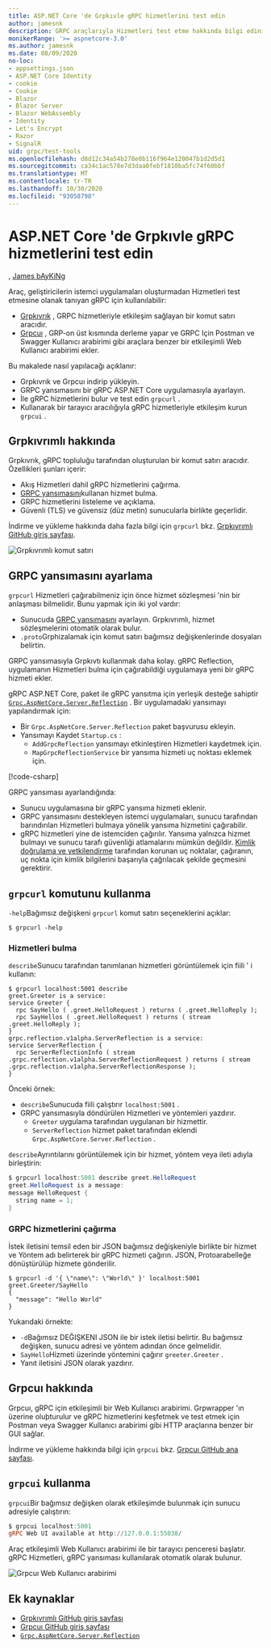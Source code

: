 ```yaml
---
title: ASP.NET Core 'de Grpkıvle gRPC hizmetlerini test edin
author: jamesnk
description: GRPC araçlarıyla Hizmetleri test etme hakkında bilgi edinin. gRPC hizmetleriyle etkileşim kurmak için bir komut satırı aracını GRP. Grpcuı etkileşimli bir Web Kullanıcı arabirimi.
monikerRange: '>= aspnetcore-3.0'
ms.author: jamesnk
ms.date: 08/09/2020
no-loc:
- appsettings.json
- ASP.NET Core Identity
- cookie
- Cookie
- Blazor
- Blazor Server
- Blazor WebAssembly
- Identity
- Let's Encrypt
- Razor
- SignalR
uid: grpc/test-tools
ms.openlocfilehash: d8d12c34a54b278e0b116f964e120047b1d2d5d1
ms.sourcegitcommit: ca34c1ac578e7d3daa0febf1810ba5fc74f60bbf
ms.translationtype: MT
ms.contentlocale: tr-TR
ms.lasthandoff: 10/30/2020
ms.locfileid: "93058798"
---
```

# <a name="test-grpc-services-with-grpcurl-in-aspnet-core"></a>ASP.NET Core 'de Grpkıvle gRPC hizmetlerini test edin

, [James bAyKiNg](https://twitter.com/jamesnk)

Araç, geliştiricilerin istemci uygulamaları oluşturmadan Hizmetleri test etmesine olanak tanıyan gRPC için kullanılabilir:

* [Grpkıvrık](https://github.com/fullstorydev/grpcurl) , GRPC hizmetleriyle etkileşim sağlayan bir komut satırı aracıdır.
* [Grpcuı](https://github.com/fullstorydev/grpcui) , GRP-on üst kısmında derleme yapar ve GRPC Için Postman ve Swagger Kullanıcı arabirimi gibi araçlara benzer bir etkileşimli Web Kullanıcı arabirimi ekler.

Bu makalede nasıl yapılacağı açıklanır:

* Grpkıvrık ve Grpcuı indirip yükleyin.
* GRPC yansımasını bir gRPC ASP.NET Core uygulamasıyla ayarlayın.
* İle gRPC hizmetlerini bulur ve test edin `grpcurl` .
* Kullanarak bir tarayıcı aracılığıyla gRPC hizmetleriyle etkileşim kurun `grpcui` .

## <a name="about-grpcurl"></a>Grpkıvrımlı hakkında

Grpkıvrık, gRPC topluluğu tarafından oluşturulan bir komut satırı aracıdır. Özellikleri şunları içerir:

* Akış Hizmetleri dahil gRPC hizmetlerini çağırma.
* [GRPC yansımasını](https://github.com/grpc/grpc/blob/master/doc/server-reflection.md)kullanan hizmet bulma.
* GRPC hizmetlerini listeleme ve açıklama.
* Güvenli (TLS) ve güvensiz (düz metin) sunucularla birlikte geçerlidir.

İndirme ve yükleme hakkında daha fazla bilgi için `grpcurl` bkz. [Grpkıvrımlı GitHub giriş sayfası](https://github.com/fullstorydev/grpcurl#installation).

![Grpkıvrımlı komut satırı](~/grpc/test-tools/static/grpcurl.png)

## <a name="set-up-grpc-reflection"></a>GRPC yansımasını ayarlama

`grpcurl` Hizmetleri çağırabilmeniz için önce hizmet sözleşmesi 'nin bir anlaşması bilmelidir. Bunu yapmak için iki yol vardır:

* Sunucuda [GRPC yansımasını](https://github.com/grpc/grpc/blob/master/doc/server-reflection.md) ayarlayın. Grpkıvrımlı, hizmet sözleşmelerini otomatik olarak bulur.
* `.proto`Grphizalamak için komut satırı bağımsız değişkenlerinde dosyaları belirtin.

GRPC yansımasıyla Grpkıvtı kullanmak daha kolay. gRPC Reflection, uygulamanın Hizmetleri bulma için çağırabildiği uygulamaya yeni bir gRPC hizmeti ekler.

gRPC ASP.NET Core, paket ile gRPC yansıtma için yerleşik desteğe sahiptir [`Grpc.AspNetCore.Server.Reflection`](https://www.nuget.org/packages/Grpc.AspNetCore.Server.Reflection) . Bir uygulamadaki yansımayı yapılandırmak için:

* Bir `Grpc.AspNetCore.Server.Reflection` paket başvurusu ekleyin.
* Yansımayı Kaydet `Startup.cs` :
  * `AddGrpcReflection` yansımayı etkinleştiren Hizmetleri kaydetmek için.
  * `MapGrpcReflectionService` bir yansıma hizmeti uç noktası eklemek için.

[!code-csharp[](~/grpc/test-tools/Startup.cs?name=snippet_1&highlight=4,15-18)]

GRPC yansıması ayarlandığında:

* Sunucu uygulamasına bir gRPC yansıma hizmeti eklenir.
* GRPC yansımasını destekleyen istemci uygulamaları, sunucu tarafından barındırılan Hizmetleri bulmaya yönelik yansıma hizmetini çağırabilir.
* gRPC hizmetleri yine de istemciden çağırılır. Yansıma yalnızca hizmet bulmayı ve sunucu tarafı güvenliği atlamalarını mümkün değildir. [Kimlik doğrulama ve yetkilendirme](xref:grpc/authn-and-authz) tarafından korunan uç noktalar, çağıranın, uç nokta için kimlik bilgilerini başarıyla çağrılacak şekilde geçmesini gerektirir.

## <a name="use-grpcurl"></a>`grpcurl` komutunu kullanma

`-help`Bağımsız değişkeni `grpcurl` komut satırı seçeneklerini açıklar:

```console
$ grpcurl -help
```

### <a name="discover-services"></a>Hizmetleri bulma

`describe`Sunucu tarafından tanımlanan hizmetleri görüntülemek için fiili ' i kullanın:

```console
$ grpcurl localhost:5001 describe
greet.Greeter is a service:
service Greeter {
  rpc SayHello ( .greet.HelloRequest ) returns ( .greet.HelloReply );
  rpc SayHellos ( .greet.HelloRequest ) returns ( stream .greet.HelloReply );
}
grpc.reflection.v1alpha.ServerReflection is a service:
service ServerReflection {
  rpc ServerReflectionInfo ( stream .grpc.reflection.v1alpha.ServerReflectionRequest ) returns ( stream .grpc.reflection.v1alpha.ServerReflectionResponse );
}
```

Önceki örnek:

* `describe`Sunucuda fiili çalıştırır `localhost:5001` .
* GRPC yansımasıyla döndürülen Hizmetleri ve yöntemleri yazdırır.
  * `Greeter` uygulama tarafından uygulanan bir hizmettir.
  * `ServerReflection` hizmet paket tarafından eklendi `Grpc.AspNetCore.Server.Reflection` .

`describe`Ayrıntılarını görüntülemek için bir hizmet, yöntem veya ileti adıyla birleştirin:

```powershell
$ grpcurl localhost:5001 describe greet.HelloRequest
greet.HelloRequest is a message:
message HelloRequest {
  string name = 1;
}
```

### <a name="call-grpc-services"></a>GRPC hizmetlerini çağırma

İstek iletisini temsil eden bir JSON bağımsız değişkeniyle birlikte bir hizmet ve Yöntem adı belirterek bir gRPC hizmeti çağırın. JSON, Protoarabelleğe dönüştürülüp hizmete gönderilir.

```console
$ grpcurl -d '{ \"name\": \"World\" }' localhost:5001 greet.Greeter/SayHello
{
  "message": "Hello World"
}
```

Yukarıdaki örnekte:

* `-d`Bağımsız DEĞIŞKENI JSON ile bir istek iletisi belirtir. Bu bağımsız değişken, sunucu adresi ve yöntem adından önce gelmelidir.
* `SayHello`Hizmeti üzerinde yöntemini çağırır `greeter.Greeter` .
* Yanıt iletisini JSON olarak yazdırır.

## <a name="about-grpcui"></a>Grpcuı hakkında

Grpcuı, gRPC için etkileşimli bir Web Kullanıcı arabirimi. Grpwrapper 'ın üzerine oluþturulur ve gRPC hizmetlerini keşfetmek ve test etmek için Postman veya Swagger Kullanıcı arabirimi gibi HTTP araçlarına benzer bir GUI sağlar.

İndirme ve yükleme hakkında bilgi için `grpcui` bkz. [Grpcuı GitHub ana sayfası](https://github.com/fullstorydev/grpcui#installation).

## <a name="using-grpcui"></a>`grpcui` kullanma

`grpcui`Bir bağımsız değişken olarak etkileşimde bulunmak için sunucu adresiyle çalıştırın:

```powershell
$ grpcui localhost:5001
gRPC Web UI available at http://127.0.0.1:55038/
```

Araç etkileşimli Web Kullanıcı arabirimi ile bir tarayıcı penceresi başlatır. gRPC Hizmetleri, gRPC yansıması kullanılarak otomatik olarak bulunur.

![Grpcuı Web Kullanıcı arabirimi](~/grpc/test-tools/static/grpcui.png)

## <a name="additional-resources"></a>Ek kaynaklar

* [Grpkıvrımlı GitHub giriş sayfası](https://github.com/fullstorydev/grpcurl)
* [Grpcuı GitHub giriş sayfası](https://github.com/fullstorydev/grpcui)
* [`Grpc.AspNetCore.Server.Reflection`](https://www.nuget.org/packages/Grpc.AspNetCore.Server.Reflection)
